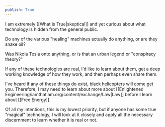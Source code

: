 ```yaml
---
publish: True
---
```


I am extremely [[What is True|skeptical]] and yet curious about what technology is hidden from the general public. 

Do any of the various "healing" machines actually do anything, or are they snake oil?

Was Nikola Tesla onto anything, or is that an urban legend or "conspiracy theory?" 

If any of these technologies are real, I'd like to learn about them, get a deep working knowledge of how they work, and then perhaps even share them.

I've heard if any of these things do exist, black helicopters will come get you. Therefore, I may need to learn about more about [[Enlightened Engineering/iamthatiam.org/content/exchange/Law|Law]]  before I learn about [[Free Energy]].

Of all my intentions, this is my lowest priority, but if anyone has some true "magical" technology, I will look at it closely and apply all the necessary discernment to learn whether it is real or not.